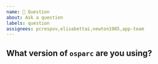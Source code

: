 ```yaml
---
name: 💬 Question
about: Ask a question
labels: question
assignees: pcrespov,elisabettai,newton1985,app-team
---
```


## What version of ``osparc`` are you using?

<!--
```python -c "import osparc; print("osparc.__version__")

-->
